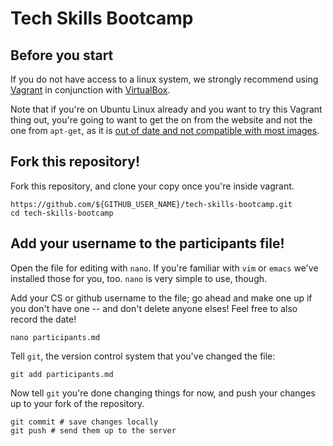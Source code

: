 # Tech Skills Bootcamp

## Before you start

If you do not have access to a linux system, we strongly recommend using [Vagrant](https://www.vagrantup.com/) in conjunction with [VirtualBox](https://www.virtualbox.org/). 

Note that if you're on Ubuntu Linux already and you want to try this Vagrant thing out, you're going to want to get the on from the website and not the one from ``apt-get``, as it is [out of date and not compatible with most images](https://github.com/fideloper/Vaprobash/issues/322).

## Fork this repository!

Fork this repository, and clone your copy once you're inside vagrant.

    https://github.com/${GITHUB_USER_NAME}/tech-skills-bootcamp.git 
    cd tech-skills-bootcamp

## Add your username to the participants file!

Open the file for editing with ``nano``. If you're familiar with ``vim`` or ``emacs`` we've installed those for you, too. ``nano`` is very simple to use, though.

Add your CS or github username to the file; go ahead and make one up if you don't have one -- and don't delete anyone elses! Feel free to also record the date!

    nano participants.md

Tell ``git``, the version control system that you've changed the file:

    git add participants.md

Now tell ``git`` you're done changing things for now, and push your changes up to your fork of the repository.

    git commit # save changes locally
    git push # send them up to the server


